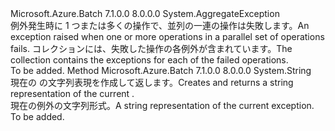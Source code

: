 <Type Name="ParallelOperationsException" FullName="Microsoft.Azure.Batch.ParallelOperationsException">
  <TypeSignature Language="C#" Value="public class ParallelOperationsException : AggregateException" />
  <TypeSignature Language="ILAsm" Value=".class public auto ansi beforefieldinit ParallelOperationsException extends System.AggregateException" />
  <TypeSignature Language="DocId" Value="T:Microsoft.Azure.Batch.ParallelOperationsException" />
  <TypeSignature Language="VB.NET" Value="Public Class ParallelOperationsException&#xA;Inherits AggregateException" />
  <TypeSignature Language="F#" Value="type ParallelOperationsException = class&#xA;    inherit AggregateException" />
  <AssemblyInfo>
    <AssemblyName>Microsoft.Azure.Batch</AssemblyName>
    <AssemblyVersion>7.1.0.0</AssemblyVersion>
    <AssemblyVersion>8.0.0.0</AssemblyVersion>
  </AssemblyInfo>
  <Base>
    <BaseTypeName>System.AggregateException</BaseTypeName>
  </Base>
  <Interfaces />
  <Docs>
    <summary>
            <span data-ttu-id="47778-101">例外発生時に 1 つまたは多くの操作で、並列の一連の操作は失敗します。</span><span class="sxs-lookup"><span data-stu-id="47778-101">An exception raised when one or more operations in a parallel set of operations fails.</span></span>  
            <span data-ttu-id="47778-102"><see cref="P:System.AggregateException.InnerExceptions" />コレクションには、失敗した操作の各例外が含まれています。</span><span class="sxs-lookup"><span data-stu-id="47778-102">The <see cref="P:System.AggregateException.InnerExceptions" /> collection contains the exceptions for each of the failed operations.</span></span>
            </summary>
    <remarks>To be added.</remarks>
  </Docs>
  <Members>
    <Member MemberName="ToString">
      <MemberSignature Language="C#" Value="public override string ToString ();" />
      <MemberSignature Language="ILAsm" Value=".method public hidebysig virtual instance string ToString() cil managed" />
      <MemberSignature Language="DocId" Value="M:Microsoft.Azure.Batch.ParallelOperationsException.ToString" />
      <MemberSignature Language="VB.NET" Value="Public Overrides Function ToString () As String" />
      <MemberSignature Language="F#" Value="override this.ToString : unit -&gt; string" Usage="parallelOperationsException.ToString " />
      <MemberType>Method</MemberType>
      <AssemblyInfo>
        <AssemblyName>Microsoft.Azure.Batch</AssemblyName>
        <AssemblyVersion>7.1.0.0</AssemblyVersion>
        <AssemblyVersion>8.0.0.0</AssemblyVersion>
      </AssemblyInfo>
      <ReturnValue>
        <ReturnType>System.String</ReturnType>
      </ReturnValue>
      <Parameters />
      <Docs>
        <summary>
            <span data-ttu-id="47778-103">現在の <see cref="T:Microsoft.Azure.Batch.ParallelOperationsException" /> の文字列表現を作成して返します。</span><span class="sxs-lookup"><span data-stu-id="47778-103">Creates and returns a string representation of the current <see cref="T:Microsoft.Azure.Batch.ParallelOperationsException" />.</span></span>
            </summary>
        <returns><span data-ttu-id="47778-104">現在の例外の文字列形式。</span><span class="sxs-lookup"><span data-stu-id="47778-104">A string representation of the current exception.</span></span></returns>
        <remarks>To be added.</remarks>
      </Docs>
    </Member>
  </Members>
</Type>